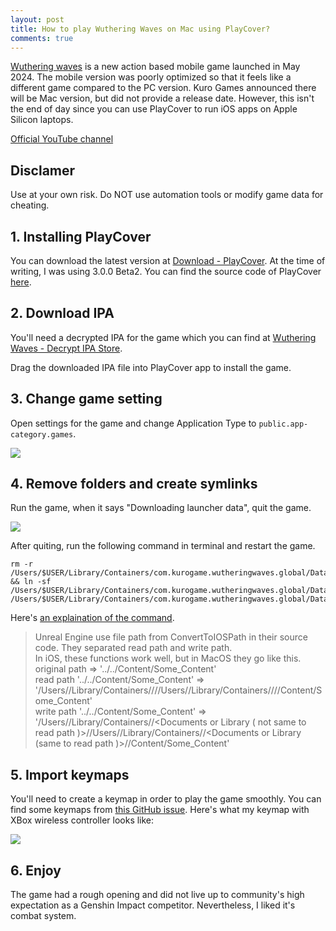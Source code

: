 ```yaml
---
layout: post
title: How to play Wuthering Waves on Mac using PlayCover?
comments: true
---
```


[Wuthering waves](https://wutheringwaves.kurogames.com/en/main) is a new action based mobile game launched in May 2024. The mobile version was poorly optimized so that it feels like a different game compared to the PC version. Kuro Games announced there will be
Mac version, but did not provide a release date. However, this isn't the end of day since you can use PlayCover to run iOS apps
on Apple Silicon laptops.

<!--more-->

[Official YouTube channel](https://www.youtube.com/@WutheringWaves)

## Disclamer

Use at your own risk. Do NOT use automation tools or modify game data for cheating.

## 1. Installing PlayCover

You can download the latest version at [Download - PlayCover](https://playcover.io/download/). At the time of writing, I was using 3.0.0 Beta2. You can find the source code of PlayCover [here](https://github.com/PlayCover/PlayCover).

## 2. Download IPA

You'll need a decrypted IPA for the game which you can find at [Wuthering Waves - Decrypt IPA Store](https://decrypt.day/app/id6475033368).

Drag the downloaded IPA file into PlayCover app to install the game.

## 3. Change game setting

Open settings for the game and change Application Type to `public.app-category.games`.

![](https://d28as0x2ccoex4.cloudfront.net/2024/06/1da2a28123674d4f18abe4953e0d8630.png)

## 4. Remove folders and create symlinks

Run the game, when it says "Downloading launcher data", quit the game.

![](https://d28as0x2ccoex4.cloudfront.net/2024/06/518d9f357be43ce902a69de21edb9d7f.png)

After quiting, run the following command in terminal and restart the game.

```shell
rm -r /Users/$USER/Library/Containers/com.kurogame.wutheringwaves.global/Data/Library/Users/$USER/Library/Containers/com.kurogame.wutheringwaves.global/Data && ln -sf /Users/$USER/Library/Containers/com.kurogame.wutheringwaves.global/Data /Users/$USER/Library/Containers/com.kurogame.wutheringwaves.global/Data/Library/Users/$USER/Library/Containers/com.kurogame.wutheringwaves.global/Data
```

Here's [an explaination of the command](https://github.com/PlayCover/PlayCover/issues/1478#issuecomment-2122978287).

> Unreal Engine use file path from ConvertToIOSPath in their source code. They separated read path and write path.  
In iOS, these functions work well, but in MacOS they go like this.  
original path => '../../Content/Some_Content'  
read path '../../Content/Some_Content' => '/Users/<User>/Library/Containers/<App>/<Documents or Library>//Users/<User>/Library/Containers/<App>/<Documents or Library>/<Some Path>/Content/Some_Content'  
write path '../../Content/Some_Content' => '/Users/<User>/Library/Containers/<App>/<Documents or Library ( not same to read path )>//Users/<User>/Library/Containers/<App>/<Documents or Library (same to read path )>/<Some Path>/Content/Some_Content'

## 5. Import keymaps

You'll need to create a keymap in order to play the game smoothly. You can find some keymaps from [this GitHub issue](https://github.com/PlayCover/PlayCover/issues/1479). Here's what my keymap with XBox wireless controller looks like:

![](https://d28as0x2ccoex4.cloudfront.net/2024/06/8851fa3913fdc9656d14e78bf0eec846.png)

## 6. Enjoy

The game had a rough opening and did not live up to community's high expectation as a Genshin Impact competitor. Nevertheless,
I liked it's combat system.
